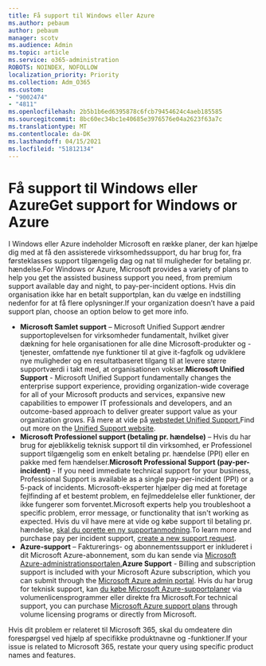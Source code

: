 ```yaml
---
title: Få support til Windows eller Azure
ms.author: pebaum
author: pebaum
manager: scotv
ms.audience: Admin
ms.topic: article
ms.service: o365-administration
ROBOTS: NOINDEX, NOFOLLOW
localization_priority: Priority
ms.collection: Adm_O365
ms.custom:
- "9002474"
- "4811"
ms.openlocfilehash: 2b5b1b6ed6395878c6fcb79454624c4aeb185585
ms.sourcegitcommit: 8bc60ec34bc1e40685e3976576e04a2623f63a7c
ms.translationtype: MT
ms.contentlocale: da-DK
ms.lasthandoff: 04/15/2021
ms.locfileid: "51812134"
---
```

# <a name="get-support-for-windows-or-azure"></a><span data-ttu-id="188b5-102">Få support til Windows eller Azure</span><span class="sxs-lookup"><span data-stu-id="188b5-102">Get support for Windows or Azure</span></span>

<span data-ttu-id="188b5-103">I Windows eller Azure indeholder Microsoft en række planer, der kan hjælpe dig med at få den assisterede virksomhedssupport, du har brug for, fra førsteklasses support tilgængelig dag og nat til muligheder for betaling pr. hændelse.</span><span class="sxs-lookup"><span data-stu-id="188b5-103">For Windows or Azure, Microsoft provides a variety of plans to help you get the assisted business support you need, from premium support available day and night, to pay-per-incident options.</span></span> <span data-ttu-id="188b5-104">Hvis din organisation ikke har en betalt supportplan, kan du vælge en indstilling nedenfor for at få flere oplysninger.</span><span class="sxs-lookup"><span data-stu-id="188b5-104">If your organization doesn’t have a paid support plan, choose an option below to get more info.</span></span>

- <span data-ttu-id="188b5-105">**Microsoft Samlet support** – Microsoft Unified Support ændrer supportoplevelsen for virksomheder fundamentalt, hvilket giver dækning for hele organisationen for alle dine Microsoft-produkter og -tjenester, omfattende nye funktioner til at give it-fagfolk og udviklere nye muligheder og en resultatbaseret tilgang til at levere større supportværdi i takt med, at organisationen vokser.</span><span class="sxs-lookup"><span data-stu-id="188b5-105">**Microsoft Unified Support** - Microsoft Unified Support fundamentally changes the enterprise support experience, providing organization-wide coverage for all of your Microsoft products and services, expansive new capabilities to empower IT professionals and developers, and an outcome-based approach to deliver greater support value as your organization grows.</span></span> <span data-ttu-id="188b5-106">Få mere at vide på [webstedet Unified Support.](https://aka.ms/unified-support)</span><span class="sxs-lookup"><span data-stu-id="188b5-106">Find out more on the [Unified Support website](https://aka.ms/unified-support).</span></span>
- <span data-ttu-id="188b5-107">**Microsoft Professionel support (betaling pr. hændelse)** – Hvis du har brug for øjeblikkelig teknisk support til din virksomhed, er Professionel support tilgængelig som en enkelt betaling pr. hændelse (PPI) eller en pakke med fem hændelser.</span><span class="sxs-lookup"><span data-stu-id="188b5-107">**Microsoft Professional Support (pay-per-incident)** - If you need immediate technical support for your business, Professional Support is available as a single pay-per-incident (PPI) or a 5-pack of incidents.</span></span> <span data-ttu-id="188b5-108">Microsoft-eksperter hjælper dig med at foretage fejlfinding af et bestemt problem, en fejlmeddelelse eller funktioner, der ikke fungerer som forventet.</span><span class="sxs-lookup"><span data-stu-id="188b5-108">Microsoft experts help you troubleshoot a specific problem, error message, or functionality that isn't working as expected.</span></span> <span data-ttu-id="188b5-109">Hvis du vil have mere at vide og købe support til betaling pr. hændelse, [skal du oprette en ny supportanmodning](https://support.microsoft.com/supportforbusiness/productselection).</span><span class="sxs-lookup"><span data-stu-id="188b5-109">To learn more and purchase pay per incident support, [create a new support request](https://support.microsoft.com/supportforbusiness/productselection).</span></span>
- <span data-ttu-id="188b5-110">**Azure-support** – Fakturerings- og abonnementssupport er inkluderet i dit Microsoft Azure-abonnement, som du kan sende via [Microsoft Azure-administrationsportalen.](https://portal.azure.com/)</span><span class="sxs-lookup"><span data-stu-id="188b5-110">**Azure Support** - Billing and subscription support is included with your Microsoft Azure subscription, which you can submit through the [Microsoft Azure admin portal](https://portal.azure.com/).</span></span> <span data-ttu-id="188b5-111">Hvis du har brug for teknisk support, kan [du købe Microsoft Azure-supportplaner](https://azure.microsoft.com/support/plans/) via volumenlicensprogrammer eller direkte fra Microsoft.</span><span class="sxs-lookup"><span data-stu-id="188b5-111">For technical support, you can purchase [Microsoft Azure support plans](https://azure.microsoft.com/support/plans/) through volume licensing programs or directly from Microsoft.</span></span>

<span data-ttu-id="188b5-112">Hvis dit problem er relateret til Microsoft 365, skal du omdeatere din forespørgsel ved hjælp af specifikke produktnavne og -funktioner.</span><span class="sxs-lookup"><span data-stu-id="188b5-112">If your issue is related to Microsoft 365, restate your query using specific product names and features.</span></span>
